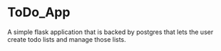 # ToDo_App
A simple flask application that is backed by postgres that lets the user create todo lists and manage those lists.
